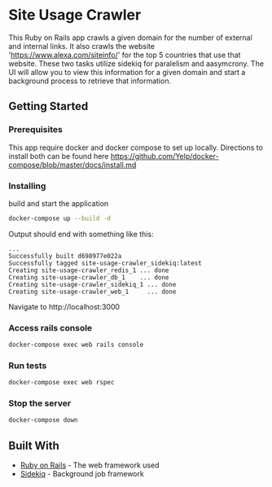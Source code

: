 # Site Usage Crawler

This Ruby on Rails app crawls a given domain for the number of external and internal links. It also crawls the website 'https://www.alexa.com/siteinfo/' for the top 5 countries that use that website. These two tasks utilize sidekiq for paralelism and aasymcrony. The UI will allow you to view this information for a given domain and start a background process to retrieve that information.

## Getting Started
### Prerequisites

This app require docker and docker compose to set up locally. Directions to install both can be found here https://github.com/Yelp/docker-compose/blob/master/docs/install.md


### Installing

build and start the application

```sh
docker-compose up --build -d
```

Output should end with something like this:
```
...
Successfully built d698977e022a
Successfully tagged site-usage-crawler_sidekiq:latest
Creating site-usage-crawler_redis_1 ... done
Creating site-usage-crawler_db_1    ... done
Creating site-usage-crawler_sidekiq_1 ... done
Creating site-usage-crawler_web_1     ... done
```

Navigate to http://localhost:3000

### Access rails console
```sh
docker-compose exec web rails console
```

### Run tests
```sh
docker-compose exec web rspec
```

### Stop the server
```sh
docker-compose down
```

## Built With

* [Ruby on Rails](https://github.com/rails/rails) - The web framework used
* [Sidekiq](https://github.com/mperham/sidekiq) - Background job framework
